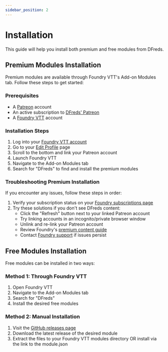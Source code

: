 ```yaml
---
sidebar_position: 2
---
```


# Installation

This guide will help you install both premium and free modules from DFreds.

## Premium Modules Installation

Premium modules are available through Foundry VTT's Add-on Modules tab. Follow these steps to get started:

### Prerequisites

- A [Patreon](https://patreon.com) account
- An active subscription to [DFreds' Patreon](https://www.patreon.com/dfreds)
- A [Foundry VTT](https://foundryvtt.com) account

### Installation Steps

1. Log into your [Foundry VTT account](https://foundryvtt.com)
2. Go to your [Edit Profile](https://foundryvtt.com/me/edit) page
3. Scroll to the bottom and link your Patreon account
4. Launch Foundry VTT
5. Navigate to the Add-on Modules tab
6. Search for "DFreds" to find and install the premium modules

### Troubleshooting Premium Installation

If you encounter any issues, follow these steps in order:

1. Verify your subscription status on your [Foundry subscriptions page](https://foundryvtt.com/me/subscriptions)
2. Try these solutions if you don't see DFreds content:
   - Click the "Refresh" button next to your linked Patreon account
   - Try linking accounts in an incognito/private browser window
   - Unlink and re-link your Patreon account
   - Review Foundry's [premium content guide](https://foundryvtt.com/article/premium-content/)
   - Contact [Foundry support](https://foundryvtt.com/contact-us/) if issues persist

## Free Modules Installation

Free modules can be installed in two ways:

### Method 1: Through Foundry VTT

1. Open Foundry VTT
2. Navigate to the Add-on Modules tab
3. Search for "DFreds"
4. Install the desired free modules

### Method 2: Manual Installation

1. Visit the [GitHub releases page](https://github.com/dfreds/dfreds-modules/releases)
2. Download the latest release of the desired module
3. Extract the files to your Foundry VTT modules directory OR install via the link to the module.json
